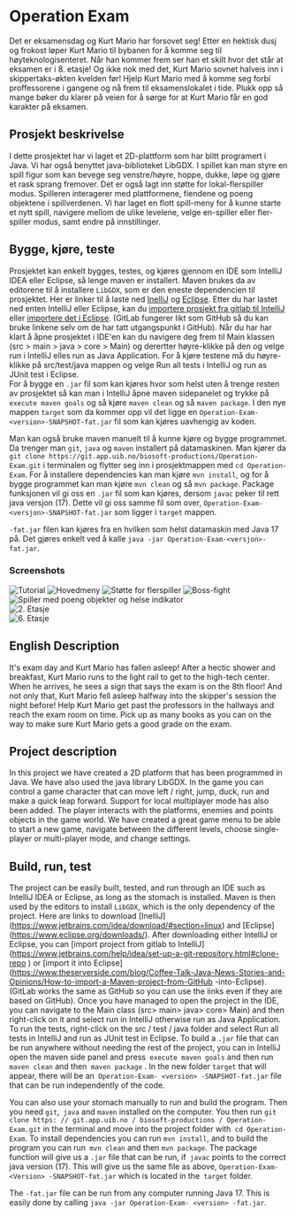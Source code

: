 # Operation Exam

Det er eksamensdag og Kurt Mario har forsovet seg! Etter en hektisk dusj og frokost løper Kurt Mario til bybanen for å komme seg til høyteknologisenteret. Når han kommer frem ser han et skilt hvor det står at eksamen er i 8. etasje! Og ikke nok med det, Kurt Mario sovnet halveis inn i skippertaks-økten kvelden før! Hjelp Kurt Mario med å komme seg forbi proffessorene i gangene og nå frem til eksamenslokalet i tide. Plukk opp så mange bøker du klarer på veien for å sørge for at Kurt Mario får en god karakter på eksamen.


## Prosjekt beskrivelse
I dette prosjektet har vi laget et 2D-plattform som har blitt programert i Java. Vi har også benyttet java-biblioteket LibGDX. I spillet kan man styre en spill figur som kan bevege seg venstre/høyre, hoppe, dukke, løpe og gjøre et rask sprang fremover. Det er også lagt inn støtte for lokal-flerspiller modus. Spilleren interagerer med plattformene, fiendene og poeng objektene i spillverdenen. Vi har laget en flott spill-meny for å kunne starte et nytt spill, navigere mellom de ulike levelene, velge en-spiller eller fler-spiller modus, samt endre på innstillinger.


## Bygge, kjøre, teste

Prosjektet kan enkelt bygges, testes, og kjøres gjennom en IDE som IntelliJ IDEA eller Eclipse, så lenge maven er installert.
Maven brukes da av editorene til å installere `LibGDX`, som er den eneste dependencien til prosjektet. Her er linker til å laste ned [InelliJ](https://www.jetbrains.com/idea/download/#section=linux) og [Eclipse](https://www.eclipse.org/downloads/).
Etter du har lastet ned enten IntelliJ eller Eclipse, kan du [importere prosjekt fra gitlab til IntelliJ](https://www.jetbrains.com/help/idea/set-up-a-git-repository.html#clone-repo) eller [importere det i Eclipse](https://www.theserverside.com/blog/Coffee-Talk-Java-News-Stories-and-Opinions/How-to-import-a-Maven-project-from-GitHub-into-Eclipse). (GitLab fungerer likt som GitHub så du kan bruke linkene selv om de har tatt utgangspunkt i GitHub). 
Når du har har klart å åpne prosjektet i IDE'en kan du navigere deg frem til Main klassen (src > main > java > core > Main) og derertter høyre-klikke på den og velge run i IntelliJ elles run as Java Application. 
For å kjøre testene må du høyre-klikke på src/test/java mappen og velge Run all tests i IntelliJ og run as JUnit test i Eclipse.  
For å bygge en `.jar` fil som kan kjøres hvor som helst uten å trenge resten av prosjektet så kan man i IntelliJ åpne maven sidepanelet og trykke på `execute maven goals` og så kjøre `maven clean` og så `maven package`. 
I den nye mappen `target` som da kommer opp vil det ligge en `Operation-Exam-<version>-SNAPSHOT-fat.jar` fil som kan kjøres uavhengig av koden.

Man kan også bruke maven manuelt til å kunne kjøre og bygge programmet. Da trenger man `git`, `java` og `maven` installert på datamaskinen. 
Man kjører da `git clone https://git.app.uib.no/biosoft-productions/Operation-Exam.git` i terminalen og flytter seg inn i prosjektmappen med `cd Operation-Exam`.
For å installere dependencies kan man kjøre
`mvn install`, og for å bygge programmet kan man kjøre `mvn clean` og så `mvn package`. Package funksjonen vil gi oss en `.jar` fil som kan kjøres, dersom `javac` peker til rett java versjon (17).
Dette vil gi oss samme fil som over, `Operation-Exam-<versjon>-SNAPSHOT-fat.jar` som ligger i `target` mappen.  

`-fat.jar` filen kan kjøres fra en hvilken som helst datamaskin med Java 17 på.
Det gjøres enkelt ved å kalle `java -jar Operation-Exam-<versjon>-fat.jar`.


### Screenshots
![Tutorial](./assets/screenshots/screenshot7.png)
![Hovedmeny](./assets/screenshots/screenshot6.png)
![Støtte for flerspiller](./assets/screenshots/screenshot5.png)
![Boss-fight](./assets/screenshots/screenshot8.png)
![Spiller med poeng objekter og helse indikator](./assets/screenshots/screenshot2.png)  
![2. Etasje](./assets/screenshots/screenshot3.png)  
![6. Etasje](./assets/screenshots/screenshot9.png)  

## English Description

It's exam day and Kurt Mario has fallen asleep! After a hectic shower and breakfast, Kurt Mario runs to the light rail to get to the high-tech center. When he arrives, he sees a sign that says the exam is on the 8th floor! And not only that, Kurt Mario fell asleep halfway into the skipper's session the night before! Help Kurt Mario get past the professors in the hallways and reach the exam room on time. Pick up as many books as you can on the way to make sure Kurt Mario gets a good grade on the exam.


## Project description
In this project we have created a 2D platform that has been programmed in Java. We have also used the java library LibGDX. In the game you can control a game character that can move left / right, jump, duck, run and make a quick leap forward. Support for local multiplayer mode has also been added. The player interacts with the platforms, enemies and points objects in the game world. We have created a great game menu to be able to start a new game, navigate between the different levels, choose single-player or multi-player mode, and change settings.


## Build, run, test

The project can be easily built, tested, and run through an IDE such as IntelliJ IDEA or Eclipse, as long as the stomach is installed.
Maven is then used by the editors to install `LibGDX`, which is the only dependency of the project. Here are links to download [InelliJ] (https://www.jetbrains.com/idea/download/#section=linux) and [Eclipse] (https://www.eclipse.org/downloads/).
After downloading either IntelliJ or Eclipse, you can [import project from gitlab to IntelliJ] (https://www.jetbrains.com/help/idea/set-up-a-git-repository.html#clone-repo ) or [import it into Eclipse] (https://www.theserverside.com/blog/Coffee-Talk-Java-News-Stories-and-Opinions/How-to-import-a-Maven-project-from-GitHub -into-Eclipse). (GitLab works the same as GitHub so you can use the links even if they are based on GitHub).
Once you have managed to open the project in the IDE, you can navigate to the Main class (src> main> java> core> Main) and then right-click on it and select run in IntelliJ otherwise run as Java Application.
To run the tests, right-click on the src / test / java folder and select Run all tests in IntelliJ and run as JUnit test in Eclipse.
To build a `.jar` file that can be run anywhere without needing the rest of the project, you can in IntelliJ open the maven side panel and press` execute maven goals` and then run `maven clean` and then` maven package` .
In the new folder `target` that will appear, there will be an` Operation-Exam- <version> -SNAPSHOT-fat.jar` file that can be run independently of the code.

You can also use your stomach manually to run and build the program. Then you need `git`,` java` and `maven` installed on the computer.
You then run `git clone https: // git.app.uib.no / biosoft-productions / Operation-Exam.git` in the terminal and move into the project folder with` cd Operation-Exam`.
To install dependencies you can run
`mvn install`, and to build the program you can run` mvn clean` and then `mvn package`. The package function will give us a `.jar` file that can be run, if` javac` points to the correct java version (17).
This will give us the same file as above, `Operation-Exam- <Version> -SNAPSHOT-fat.jar` which is located in the` target` folder.

The `-fat.jar` file can be run from any computer running Java 17.
This is easily done by calling `java -jar Operation-Exam- <version> -fat.jar`.
